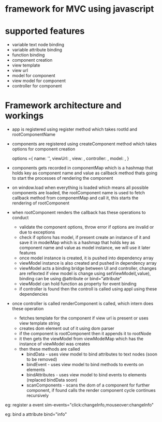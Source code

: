 # framework for MVC using javascript

# supported features

- variable text node binding
- variable attribute binding
- function binding
- component creation
- view template
- view url
- model for component
- view model for component
- controller for component

# Framework architecture and workings

- app is registered using register method which takes rootId and rootComponentName

- components are registered using createComponent method which takes options for component
  creation

  options ={
  name: '<component-name>',
  viewUrl: <view url>,
  view: <view template>,
  controller: <controller function>,
  model: <controller model>,
  }

- components gets recorded in componentMap which is a hashmap that holds key as component name and value as callback method thats going to start the processes of rendering the component

- on window.load when everything is loaded which means all possible components are loaded, the rootComponent name is used to fetch callback method from componentMap and call it, this starts the rendering of rootComponent

- when rootComponent renders the callback has these operations to conduct

  - validate the component options, throw error if options are invalid or due to exceptions
  - check if options has model, if present create an instance of it and save it in modelMap which is a hashmap that holds key as component name and value as model instance, we will use it later features
  - once model instance is created, it is pushed into dependency array
  - viewModel instance is also created and pushed in dependency array
  - viewModel acts a binding bridge between UI and controller, changes are reflexted if view model is change
    using setViewModel(<model property name>,value), binding can be using @attribute or bind="attribute"
  - viewModel can hold function as property for event binding
  - if controller is found then the controll is called using appl using these dependencies

- once controller is called renderComponent is called, which intern does these operation

  - fetches template for the component if view url is present or uses view template string
  - creates dom element out of it using dom parser
  - if the component is rootComponent then it appends it to rootNode
  - it then gets the viewModel from viewModelMap which has the instance of viewModel was creates
  - then these methods are called
    - bindData - uses view model to bind attributes to text nodes (soon to be removed)
    - bindEvent - uses view model to bind methods to events on elements
    - bindAttributes - uses view model to bind events to elements (replaced bindData soon)
    - scanComponents - scans the dom of a component for further component, if found calls the render component
      cycle continues recursively

eg: register a event
sim-events="click:changeInfo,mouseover:changeInfo"

eg: bind a attribute
bind="info"
